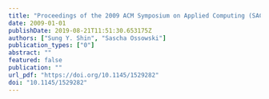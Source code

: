 ```yaml
---
title: "Proceedings of the 2009 ACM Symposium on Applied Computing (SAC), Honolulu, Hawaii, USA, March 9-12, 2009"
date: 2009-01-01
publishDate: 2019-08-21T11:51:30.653175Z
authors: ["Sung Y. Shin", "Sascha Ossowski"]
publication_types: ["0"]
abstract: ""
featured: false
publication: ""
url_pdf: "https://doi.org/10.1145/1529282"
doi: "10.1145/1529282"
---
```


